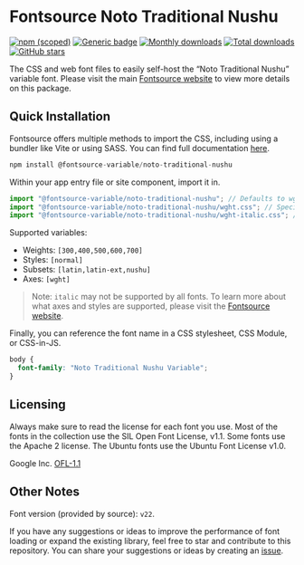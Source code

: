 # Fontsource Noto Traditional Nushu

[![npm (scoped)](https://img.shields.io/npm/v/@fontsource-variable/noto-traditional-nushu?color=brightgreen)](https://www.npmjs.com/package/@fontsource-variable/noto-traditional-nushu) [![Generic badge](https://img.shields.io/badge/fontsource-passing-brightgreen)](https://github.com/fontsource/fontsource) [![Monthly downloads](https://badgen.net/npm/dm/@fontsource-variable/noto-traditional-nushu)](https://github.com/fontsource/fontsource) [![Total downloads](https://badgen.net/npm/dt/@fontsource-variable/noto-traditional-nushu)](https://github.com/fontsource/fontsource) [![GitHub stars](https://img.shields.io/github/stars/fontsource/fontsource.svg?style=social&label=Star)](https://github.com/fontsource/fontsource/stargazers)

The CSS and web font files to easily self-host the “Noto Traditional Nushu” variable font. Please visit the main [Fontsource website](https://fontsource.org/fonts/noto-traditional-nushu) to view more details on this package.

## Quick Installation

Fontsource offers multiple methods to import the CSS, including using a bundler like Vite or using SASS. You can find full documentation [here](https://fontsource.org/docs/getting-started/introduction).

```javascript
npm install @fontsource-variable/noto-traditional-nushu
```

Within your app entry file or site component, import it in.

```javascript
import "@fontsource-variable/noto-traditional-nushu"; // Defaults to wght axis
import "@fontsource-variable/noto-traditional-nushu/wght.css"; // Specify axis
import "@fontsource-variable/noto-traditional-nushu/wght-italic.css"; // Specify axis and style
```

Supported variables:
- Weights: `[300,400,500,600,700]`
- Styles: `[normal]`
- Subsets: `[latin,latin-ext,nushu]`
- Axes: `[wght]`

> Note: `italic` may not be supported by all fonts. To learn more about what axes and styles are supported, please visit the [Fontsource website](https://fontsource.org/fonts/noto-traditional-nushu).

Finally, you can reference the font name in a CSS stylesheet, CSS Module, or CSS-in-JS.

```css
body {
  font-family: "Noto Traditional Nushu Variable";
}
```

## Licensing
Always make sure to read the license for each font you use. Most of the fonts in the collection use the SIL Open Font License, v1.1. Some fonts use the Apache 2 license. The Ubuntu fonts use the Ubuntu Font License v1.0.

Google Inc.
[OFL-1.1](http://scripts.sil.org/OFL)

## Other Notes
Font version (provided by source): `v22`.

If you have any suggestions or ideas to improve the performance of font loading or expand the existing library, feel free to star and contribute to this repository. You can share your suggestions or ideas by creating an [issue](https://github.com/fontsource/fontsource/issues).